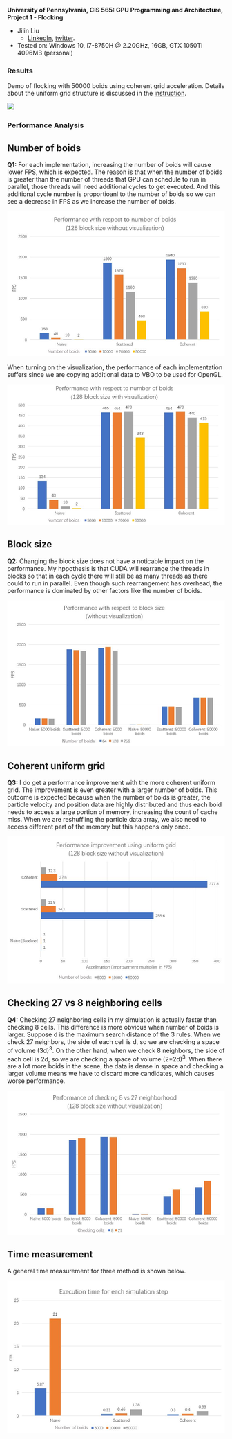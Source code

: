 **University of Pennsylvania, CIS 565: GPU Programming and Architecture,
Project 1 - Flocking**

* Jilin Liu
  * [LinkedIn](https://www.linkedin.com/in/jilin-liu-61b273192/), [twitter](https://twitter.com/Jilin18043110).
* Tested on: Windows 10, i7-8750H @ 2.20GHz, 16GB, GTX 1050Ti 4096MB (personal)

### Results

Demo of flocking with 50000 boids using coherent grid acceleration. Details about the uniform grid structure is discussed in the [instruction](./INSTRUCTION.md).

![](./images/demo.gif)

### Performance Analysis

## Number of boids
**Q1:** For each implementation, increasing the number of boids will cause lower FPS, which is expected. The reason is that when the number of boids is greater than the number of threads that GPU can schedule to run in parallel, those threads will need additional cycles to get executed. And this additional cycle number is proportioanl to the number of boids so we can see a decrease in FPS as we increase the number of boids.

![](./images/boidsCount.JPG)

When turning on the visualization, the performance of each implementation suffers since we are copying additional data to VBO to be used for OpenGL.

![](./images/boidsCountVisualization.JPG)

## Block size
**Q2:** Changing the block size does not have a noticable impact on the performance. My hppothesis is that CUDA will rearrange the threads in blocks so that in each cycle there will still be as many threads as there could to run in parallel. Even though such rearrangement has overhead, the performance is dominated by other factors like the number of boids.

![](./images/blockSize.JPG)

## Coherent uniform grid
**Q3:** I do get a performance improvement with the more coherent uniform grid. The improvement is even greater with a larger number of boids. This outcome is expected because when the number of boids is greater, the particle velocity and position data are highly distributed and thus each boid needs to access a large portion of memory, increasing the count of cache miss. When we are reshuffling the particle data array, we also need to access different part of the memory but this happens only once.

![](./images/uniformGrid.JPG)

## Checking 27 vs 8 neighboring cells
**Q4:** Checking 27 neighboring cells in my simulation is actually faster than checking 8 cells. This difference is more obvious when number of boids is larger. Suppose d is the maximum search distance of the 3 rules. When we check 27 neighbors, the side of each cell is d, so we are checking a space of volume (3d)<sup>3</sup>. On the other hand, when we check 8 neighbors, the side of each cell is 2d, so we are checking a space of volume (2\*2d)<sup>3</sup>. When there are a lot more boids in the scene, the data is dense in space and checking a larger volume means we have to discard more candidates, which causes worse performance.

![](./images/checkingCell.JPG)

## Time measurement
A general time measurement for three method is shown below.

![](./images/time.JPG)
